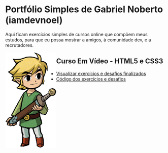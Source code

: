 # Portfólio Simples de Gabriel Noberto (iamdevnoel)

Aqui ficam exercícios simples de cursos online que compõem meus estudos, para que eu possa mostrar a amigos, à comunidade dev, e a recrutadores.

<img align="left" height="300" src="assets/toonlinkstanding.png">

## Curso Em Vídeo - HTML5 e CSS3 

* [Visualizar exercícios e desafios finalizados](https://iamdevnoel.github.io/html-css/)
* [Código dos exercícios e desafios](https://github.com/iamdevNoel/html-css/tree/master/)